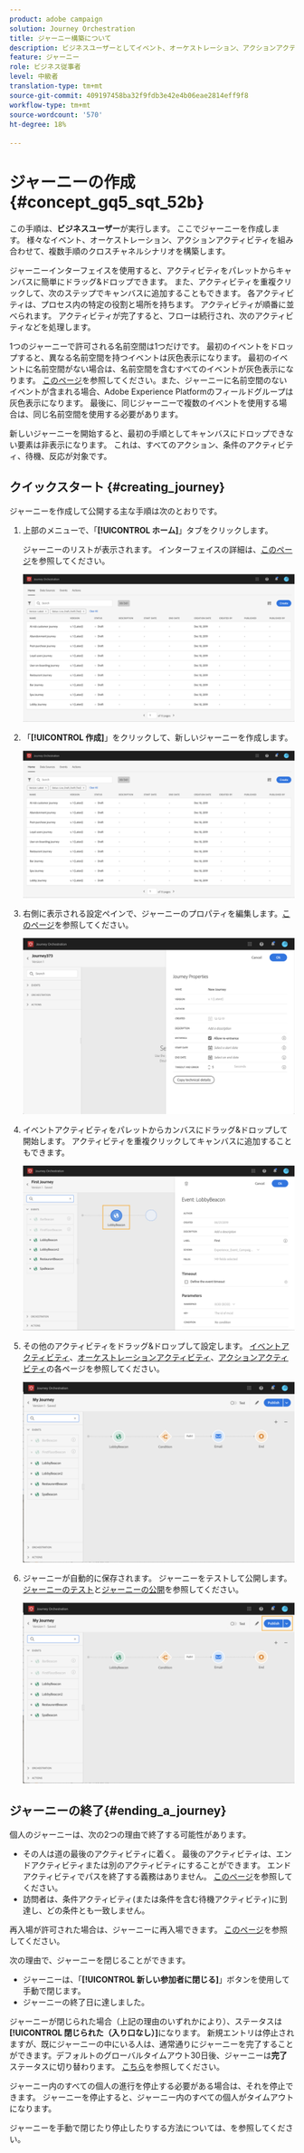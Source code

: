 ```yaml
---
product: adobe campaign
solution: Journey Orchestration
title: ジャーニー構築について
description: ビジネスユーザーとしてイベント、オーケストレーション、アクションアクティビティを組み合わせ、ジャーニーを構築する方法を学びます。
feature: ジャーニー
role: ビジネス従事者
level: 中級者
translation-type: tm+mt
source-git-commit: 409197458ba32f9fdb3e42e4b06eae2814eff9f8
workflow-type: tm+mt
source-wordcount: '570'
ht-degree: 18%

---
```



# ジャーニーの作成 {#concept_gq5_sqt_52b}

この手順は、**ビジネスユーザー**&#x200B;が実行します。 ここでジャーニーを作成します。 様々なイベント、オーケストレーション、アクションアクティビティを組み合わせて、複数手順のクロスチャネルシナリオを構築します。

ジャーニーインターフェイスを使用すると、アクティビティをパレットからキャンバスに簡単にドラッグ&amp;ドロップできます。 また、アクティビティを重複クリックして、次のステップでキャンバスに追加することもできます。 各アクティビティは、プロセス内の特定の役割と場所を持ちます。 アクティビティが順番に並べられます。 アクティビティが完了すると、フローは続行され、次のアクティビティなどを処理します。

1つのジャーニーで許可される名前空間は1つだけです。 最初のイベントをドロップすると、異なる名前空間を持つイベントは灰色表示になります。 最初のイベントに名前空間がない場合は、名前空間を含むすべてのイベントが灰色表示になります。 [このページ](../event/selecting-the-namespace.md)を参照してください。また、ジャーニーに名前空間のないイベントが含まれる場合、Adobe Experience Platformのフィールドグループは灰色表示になります。 最後に、同じジャーニーで複数のイベントを使用する場合は、同じ名前空間を使用する必要があります。

新しいジャーニーを開始すると、最初の手順としてキャンバスにドロップできない要素は非表示になります。 これは、すべてのアクション、条件のアクティビティ、待機、反応が対象です。

## クイックスタート {#creating_journey}

ジャーニーを作成して公開する主な手順は次のとおりです。

1. 上部のメニューで、「**[!UICONTROL ホーム]**」タブをクリックします。

   ジャーニーのリストが表示されます。 インターフェイスの詳細は、[このページ](../building-journeys/using-the-journey-designer.md)を参照してください。

   ![](../assets/journey30.png)

1. 「**[!UICONTROL 作成]**」をクリックして、新しいジャーニーを作成します。

   ![](../assets/journey31.png)

1. 右側に表示される設定ペインで、ジャーニーのプロパティを編集します。[このページ](../building-journeys/changing-properties.md)を参照してください。

   ![](../assets/journey32.png)

1. イベントアクティビティをパレットからカンバスにドラッグ&amp;ドロップして開始します。 アクティビティを重複クリックしてキャンバスに追加することもできます。

   ![](../assets/journey33.png)

1. その他のアクティビティをドラッグ&amp;ドロップして設定します。 [イベントアクティビティ](../building-journeys/event-activities.md)、[オーケストレーションアクティビティ](../building-journeys/about-orchestration-activities.md)、[アクションアクティビティ](../building-journeys/about-action-activities.md)の各ページを参照してください。

   ![](../assets/journey34.png)

1. ジャーニーが自動的に保存されます。 ジャーニーをテストして公開します。 [ジャーニーのテスト](../building-journeys/testing-the-journey.md)と[ジャーニーの公開](../building-journeys/publishing-the-journey.md)を参照してください。

   ![](../assets/journey36.png)

## ジャーニーの終了{#ending_a_journey}

個人のジャーニーは、次の2つの理由で終了する可能性があります。

* その人は道の最後のアクティビティに着く。 最後のアクティビティは、エンドアクティビティまたは別のアクティビティにすることができます。 エンドアクティビティでパスを終了する義務はありません。 [このページ](../building-journeys/end-activity.md)を参照してください。
* 訪問者は、条件アクティビティ(または条件を含む待機アクティビティ)に到達し、どの条件とも一致しません。

再入場が許可された場合は、ジャーニーに再入場できます。 [このページ](../building-journeys/changing-properties.md)を参照してください。

次の理由で、ジャーニーを閉じることができます。

* ジャーニーは、「**[!UICONTROL 新しい参加者に閉じる]**」ボタンを使用して手動で閉じます。
* ジャーニーの終了日に達しました。

ジャーニーが閉じられた場合（上記の理由のいずれかにより）、ステータスは&#x200B;**[!UICONTROL 閉じられた（入り口なし）]**&#x200B;になります。 新規エントリは停止されますが、既にジャーニーの中にいる人は、通常通りにジャーニーを完了することができます。デフォルトのグローバルタイムアウト30日後、ジャーニーは&#x200B;**完了**&#x200B;ステータスに切り替わります。 [こちら](../building-journeys/changing-properties.md#entrance)を参照してください。

ジャーニー内のすべての個人の進行を停止する必要がある場合は、それを停止できます。 ジャーニーを停止すると、ジャーニー内のすべての個人がタイムアウトになります。

ジャーニーを手動で閉じたり停止したりする方法については、[](../building-journeys/terminating-a-journey.md)を参照してください。